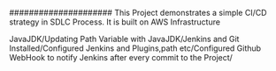 #####################
This Project demonstrates a simple CI/CD strategy in SDLC Process.
It is built on AWS Infrastructure







JavaJDK/Updating Path Variable with JavaJDK/Jenkins and Git Installed/Configured Jenkins and Plugins,path etc/Configured Github WebHook to notify Jenkins after every commit to the Project/
